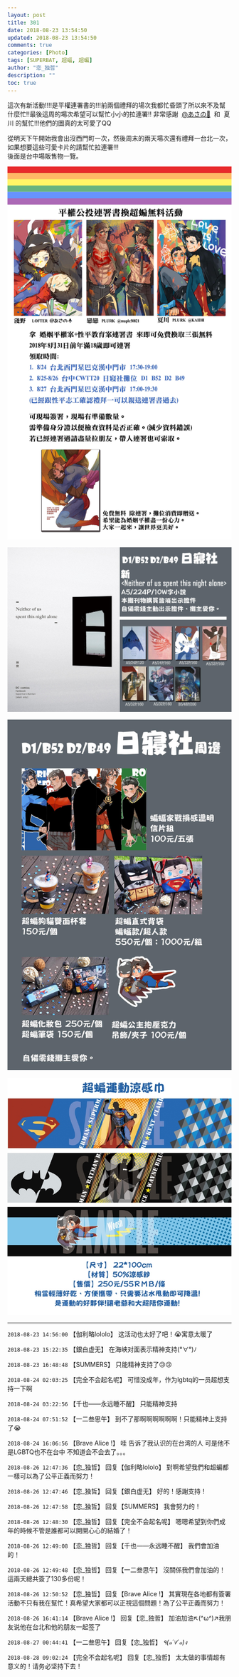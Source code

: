 ```yaml
---
layout: post
title: 301
date: 2018-08-23 13:54:50
updated: 2018-08-23 13:54:50
comments: true
categories: [Photo]
tags: [SUPERBAT, 超蝠, 超蝙]
author: "恋_独哲"
description: ""
toc: true
---
```


<p>這次有新活動!!!!是平權連署書的!!!前兩個禮拜的場次我都忙昏頭了所以來不及幫什麼忙!!最後這周的場次希望可以幫忙小小的拉連署!!&nbsp;非常感謝&nbsp;&nbsp;<a target="_blank" loftermentionblogid="481511563" href="http://www.lofter.com/mentionredirect.do?blogId=481511563"  >@あさの🍄</a>&nbsp;&nbsp;和&nbsp;&nbsp;夏川&nbsp;的幫忙!!!他們的圖真的太可愛了QQ</p> 
<p>從明天下午開始我會出沒西門町一次，然後周末的兩天場次還有禮拜一台北一次，如果想要這些可愛卡片的請幫忙拉連署!!!<br />後面是台中場販售物一覽。<br /></p>

![](https://raw.githubusercontent.com/alicewish/maple50821/master/img_YW5MWVN1NEpoZFVJQjVENzR4V29ZU21TUUZOWlNjS0F1a3BKQmJIdmdTeVZSRWpVdGppTUR3PT0.jpg)

![](https://raw.githubusercontent.com/alicewish/maple50821/master/img_YW5MWVN1NEpoZFVJQjVENzR4V29ZYzhKMy82c0VIeVRwRGl0Zk1FRFBvTUMvcm9TeGpNbExBPT0.jpg)

![](https://raw.githubusercontent.com/alicewish/maple50821/master/img_YW5MWVN1NEpoZFVJQjVENzR4V29ZZHZFNm5rdktJUmpDNUFlb2tCejhsOVltRFpLQ2I1YXlnPT0.jpg)

![](https://raw.githubusercontent.com/alicewish/maple50821/master/img_YW5MWVN1NEpoZFVJQjVENzR4V29ZWm9vMTMzTEVVUk03OHM3dGxLVzZLTjArNTNhSmh0b2dBPT0.jpg)

---

`2018-08-23 14:56:00` 【伽利略lololo】 这活动也太好了吧！😭寓意太暖了

`2018-08-23 15:22:35` 【銀白虚无】 在海峡对面表示精神支持(°∀°)ﾉ

`2018-08-23 16:48:48` 【SUMMERS】 只能精神支持了😢😢

`2018-08-24 02:03:25` 【完全不会起名呢】 可惜没成年，作为lgbtq的一员超想支持一下啊

`2018-08-24 03:22:56` 【千也――永远睡不醒】 只能精神支持

`2018-08-24 07:51:52` 【一二叁思午】 到不了那啊啊啊啊啊啊！只能精神上支持了😭

`2018-08-24 16:06:56` 【Brave Alice !】 哇 告诉了我认识的在台湾的人 可是他不是LGBTQ也不在台中 不知道会不会去了。。。

`2018-08-26 12:47:36` 【恋\_独哲】 回复【伽利略lololo】 對啊希望我們和超蝙都一樣可以為了公平正義而努力！

`2018-08-26 12:47:46` 【恋\_独哲】 回复【銀白虚无】 好的！感謝支持！

`2018-08-26 12:47:58` 【恋\_独哲】 回复【SUMMERS】 我會努力的！

`2018-08-26 12:48:30` 【恋\_独哲】 回复【完全不会起名呢】 嗯嗯希望到你們成年的時候不管是誰都可以開開心心的結婚了！

`2018-08-26 12:49:08` 【恋\_独哲】 回复【千也――永远睡不醒】 我們會加油的！

`2018-08-26 12:49:48` 【恋\_独哲】 回复【一二叁思午】 沒關係我們會加油的！這兩天總共簽了130多份呢！

`2018-08-26 12:50:52` 【恋\_独哲】 回复【Brave Alice !】 其實現在各地都有簽署活動不只有我在幫忙！真希望大家都可以正視這個問題！為了公平正義而努力！

`2018-08-26 16:41:14` 【Brave Alice !】 回复【恋\_独哲】 加油加油↖(^ω^)↗我朋友说他在台北和他的朋友一起签了

`2018-08-27 00:44:41` 【一二叁思午】 回复【恋\_独哲】 *٩(๑´∀`๑)ง*

`2018-08-28 09:02:24` 【完全不会起名呢】 回复【恋\_独哲】 太太做的事情超有意义的！请务必坚持下去！
